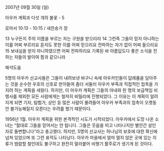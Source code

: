 2007년 09월 30일 (일)

아우카 계획과 다섯 개의 불꽃 - 5



로마서 10:13 - 10:15 / 새찬송가  장


13 누구든지 주의 이름을 부르는 자는 구원을 받으리라 14 그런즉 그들이 믿지 아니하는 이를 어찌 부르리요 듣지도 못한 이를 어찌 믿으리요 전파하는 자가 없이 어찌 들으리요 15 보내심을 받지 아니하였으면 어찌 전파하리요 기록된 바 아름답도다 좋은 소식을 전하는 자들의 발이여 함과 같으니라

해석도움





5명의 아우카 선교사들은 그들이 내려보낸 바구니 속에 아우카인들이 답례품을 담아주는 것을 순수한 우호의 신호로 받아들여 좀더 서둘러 아우카 부족과 직접적인 접촉을 가지려 하는 계획을 세웠다. 하지만, 이 아우카 계획은 그들의 아내와 한 명의 보급책임 비행사를 제외한 모든 사람에게는 철저히 비밀리에 진행되었다. 그 이유는 이 계획이 알려지게 되면 기자, 탐험가, 상인 등 많은 사람이 몰려들어 아우카 부족과의 접촉이 오랫동안 불가능해질지 모른다는 우려를 했기 때문이다. 

1956년 1월. 아우카 계획을 위한 본격적인 시도가 시작되었다. 
아우카에서 도망 나온 소녀는 “절대로 그들을 믿어서는 안 됩니다. 그들은 웃음을 띠고 나타나지만 별안간 살인자로 돌변합니다”라고 충고했다. 
하지만, 5명의 선교사는 하나님의 보호에 대한 확신에 넘쳐 있었으며 또 그런 표적도 나타났다. 아우카 마을에서 얼마 멀지 않은 곳에 있는 지류가 범람할 철인데도 불구하고 완전히 말라붙어 비행기 활주로가 생기게 된 것이다.